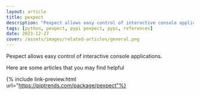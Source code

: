 ```yaml
---
layout: article
title: pexpect
description: "Pexpect allows easy control of interactive console applications."
tags: [python, pexpect, pypi pexpect, pypi, references]
date: 2023-12-27
cover: /assets/images/related-articles/general.png
---
```


Pexpect allows easy control of interactive console applications.

Here are some articles that you may find helpful

{% include link-preview.html url="https://piptrends.com/package/pexpect"%}